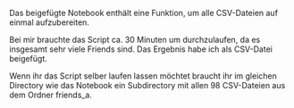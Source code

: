 Das beigefügte Notebook enthält eine Funktion, um alle CSV-Dateien auf einmal aufzubereiten. 

Bei mir brauchte das Script ca. 30 Minuten um durchzulaufen, da es insgesamt sehr viele Friends sind. Das Ergebnis habe ich als CSV-Datei beigefügt.

Wenn ihr das Script selber laufen lassen möchtet braucht ihr im gleichen Directory wie das Notebook ein Subdirectory mit allen 98 CSV-Dateien aus dem Ordner friends_a.
